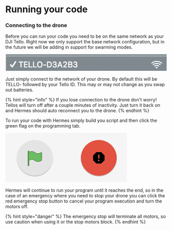 # Running your code

### Connecting to the drone

Before you can run your code you need to be on the same network as your DJI Tello. Right now we only support the base network configuration, but in the future we will be adding in support for swarming modes.

![An example Tello network](../.gitbook/assets/screen-shot-2020-06-13-at-10.22.16-am.png)

Just simply connect to the network of your drone. By default this will be TELLO- followed by your Tello ID. This may or may not change as you swap out batteries.

{% hint style="info" %}
If you lose connection to the drone don't worry! Tellos will turn off after a couple minutes of inactivity. Just turn it back on and Hermes should auto reconnect you to the drone.
{% endhint %}

To run your code with Hermes simply build you script and then click the green flag on the programming tab.

![Green Flag and Emergency Stop](../.gitbook/assets/screen-shot-2020-06-12-at-3.19.05-pm.png)

Hermes will continue to run your program until it reaches the end, so in the case of an emergency where you need to stop your drone you can click the red emergency stop button to cancel your program execution and turn the motors off.

{% hint style="danger" %}
The emergency stop will terminate all motors, so use caution when using it or the stop motors block.
{% endhint %}



